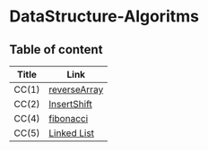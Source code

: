 # DataStructure-Algoritms

## Table of content

| Title | Link |
| ----------- | ----------- |
| CC(1) | [reverseArray](./DataStructure/reverseArray.md) |
| CC(2) | [InsertShift](./DataStructure/insertShift.md)|
| CC(4)|[fibonacci](./DataStructure/ficonacci.md)
|CC(5)|[Linked List](./DataStructure/Linked_List/linkedList.md)
